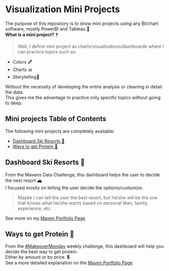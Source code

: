 # Visualization Mini Projects

The purpose of this repository is to show mini projects using any BI/chart software, mostly PowerBI and Tableau.🎥  
**What is a mini project?** ❓  
 > Well, I define mini project as charts/visualizations/dashboards where I can practice topics such as:
 - Colors 🖍  
 - Charts 📊  
 - Storytelling🧾  

Without the necessity of developing the entire analysis or cleaning in detail the data.  
This gives me the advantage to practice only specific topics without going to deep.  

## Mini projects Table of Contents
The following mini projects are completely available: 
 - [Dashboard Ski Resorts 🎿](#dashboard-ski-resorts-)
 - [Ways to get Protein 🥚](#ways-to-get-protein-)
## 
## Dashboard Ski Resorts 🎿
From the Mavens Data Challenge, this dashboard helps the user to decide the next resort.🏔  
I focused mostly on letting the user decide the options/customize.  
 >Maybe I can tell the user the best resort, but he/she will be the one that knows what he/she wants based on personal likes, family, experience, etc.  
 
See more on my [Maven Portfolio Page](https://www.mavenanalytics.io/project/2716)

## Ways to get Protein 🥚
From the [#MakeoverMonday](https://www.makeovermonday.co.uk/data/) weekly challenge, this dashboard will help you decide the best way to get protein.  
Either by amount or by price. 💲  
See a more detailed explanation on the [Maven Portfolio Page](https://www.mavenanalytics.io/project/2989)
